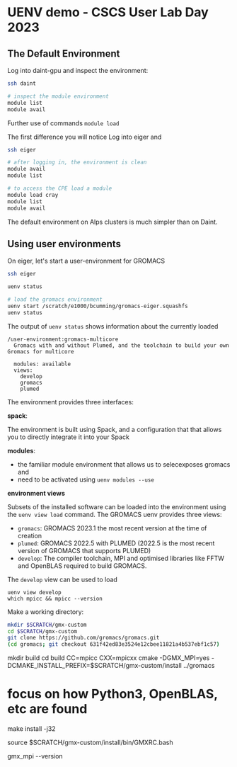 # UENV demo - CSCS User Lab Day 2023


## The Default Environment

Log into daint-gpu and inspect the environment:

```bash
ssh daint

# inspect the module environment
module list
module avail
```

Further use of commands `module load` 

The first difference you will notice
Log into eiger and 

```bash
ssh eiger

# after logging in, the environment is clean
module avail
module list

# to access the CPE load a module
module load cray
module list
module avail
```

The default environment on Alps clusters is much simpler than on Daint.

## Using user environments


On eiger, let's start a user-environment for GROMACS

```bash
ssh eiger

uenv status

# load the gromacs environment
uenv start /scratch/e1000/bcumming/gromacs-eiger.squashfs
uenv status
```

The output of `uenv status` shows information about the currently loaded 
```
/user-environment:gromacs-multicore
  Gromacs with and without Plumed, and the toolchain to build your own Gromacs for multicore

  modules: available
  views:
    develop
    gromacs
    plumed
```

The environment provides three interfaces:

**spack**:

The environment is built using Spack, and a configuration that that allows you to directly integrate it into your Spack 

**modules**:

* the familiar module environment that allows us to selecexposes gromacs and
* need to be activated using `uenv modules --use`

**environment views**

Subsets of the installed software can be loaded into the environment using the `uenv view load` command.
The GROMACS uenv provides three views:

* `gromacs`: GROMACS 2023.1 the most recent version at the time of creation
* `plumed`: GROMACS 2022.5 with PLUMED (2022.5 is the most recent version of GROMACS that supports PLUMED)
* `develop`: The compiler toolchain, MPI and optimised libraries like FFTW and OpenBLAS required to build GROMACS.

The `develop` view can be used to load 

```
uenv view develop
which mpicc && mpicc --version
```

Make a working directory:

```bash
mkdir $SCRATCH/gmx-custom
cd $SCRATCH/gmx-custom
git clone https://github.com/gromacs/gromacs.git
(cd gromacs; git checkout 631f42ed83e3524e12cbee11821a4b537ebf1c57)
```

mkdir build
cd build
CC=mpicc CXX=mpicxx cmake -DGMX_MPI=yes  -DCMAKE_INSTALL_PREFIX=$SCRATCH/gmx-custom/install ../gromacs

# focus on how Python3, OpenBLAS, etc are found

make install -j32

source $SCRATCH/gmx-custom/install/bin/GMXRC.bash

gmx_mpi --version
```


